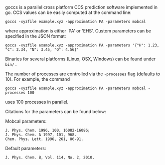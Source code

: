 
goccs is a parallel cross platform CCS prediction software implemented in go.
CCS values can be easily computed at the command line:
```
goccs -xyzfile example.xyz -approximation PA -parameters mobcal
```
where approximation is either 'PA' or 'EHS'. Custom parameters can be
specified in the JSON format:
```
goccs -xyzfile example.xyz -approximation PA -parameters '{"H": 1.23, "C": 2.34, "N": 3.45, "O": 4.56}'
```

Binaries for several platforms (Linux, OSX, Windows) can be found under ```bin/``` .

The number of processes are controlled via the ```-processes``` flag (defaults to 10).
For example, the command
```
goccs -xyzfile example.xyz -approximation PA -parameters mobcal -processes 100
```
uses 100 processes in parallel.

Citations for the parameters can be found below:

Mobcal parameters:
```
J. Phys. Chem. 1996, 100, 16082-16086;
J. Phys. Chem. A 1997, 101, 968.
Chem. Phys. Lett. 1996, 261, 86-91.
```

Default parameters:
```
J. Phys. Chem. B, Vol. 114, No. 2, 2010.
```
